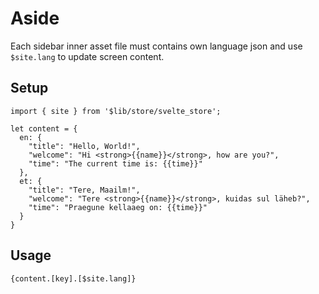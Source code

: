 # Aside
Each sidebar inner asset file must contains own language json and use `$site.lang` to update screen content.
## Setup
```
import { site } from '$lib/store/svelte_store';

let content = {
  en: {
    "title": "Hello, World!",
    "welcome": "Hi <strong>{{name}}</strong>, how are you?",
    "time": "The current time is: {{time}}"
  },
  et: {
    "title": "Tere, Maailm!",
    "welcome": "Tere <strong>{{name}}</strong>, kuidas sul läheb?",
    "time": "Praegune kellaaeg on: {{time}}"
  }
}
```

## Usage
```
{content.[key].[$site.lang]}
```